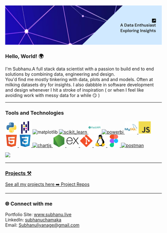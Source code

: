 ![banner](LinkedInnew.png)

### Hello, World! 🌍
I'm Subhanu.A full stack data scientist with a passion to build end to end solutions by combining data, engineering and design. <br>
You'd find me mostly tinkering with data, plots and and models. Often at milking datasets dry for insights. I also dabbble in software development and design whenever I hit a stroke of inspiration ( or when I feel like avoiding work with messy data for a while 😏 )

---
<h3 align="left">Tools and Technologies</h3>

<p align="left">
    <img src="https://raw.githubusercontent.com/devicons/devicon/master/icons/python/python-original.svg" alt="python" width="40" height="40"/>
  <img src="https://raw.githubusercontent.com/devicons/devicon/2ae2a900d2f041da66e950e4d48052658d850630/icons/pandas/pandas-original.svg" alt="pandas" width="40" height="40"/>
  <img src="https://matplotlib.org/_static/images/logo2.svg" alt="matplotlib" width="40" height="40"/>
  <a href="https://scikit-learn.org/" target="_blank" rel="noreferrer"> <img src="https://upload.wikimedia.org/wikipedia/commons/0/05/Scikit_learn_logo_small.svg" alt="scikit_learn" width="40" height="40"/>
    <img src="https://raw.githubusercontent.com/devicons/devicon/master/icons/fastapi/fastapi-original-wordmark.svg" alt="fastapi" width="40" height="40"/>
    <img src="https://raw.githubusercontent.com/microsoft/PowerBI-Icons/main/SVG/Power-BI.svg" alt="powerbi" width="40" height="40"/>
     <img src="https://raw.githubusercontent.com/devicons/devicon/master/icons/mysql/mysql-original-wordmark.svg" alt="mysql" width="40" height="40"/>
    <img src="https://raw.githubusercontent.com/devicons/devicon/master/icons/javascript/javascript-original.svg" alt="javascript" width="40" height="40"/>
    <img src="https://raw.githubusercontent.com/devicons/devicon/master/icons/html5/html5-original.svg" alt="html5" width="40" height="40"/>
    <img src="https://raw.githubusercontent.com/devicons/devicon/master/icons/css3/css3-original.svg" alt="css3" width="40" height="40"/>
    <img src="https://www.chartjs.org/media/logo-title.svg" alt="chartjs" width="40" height="40"/>
    <img src="https://raw.githubusercontent.com/devicons/devicon/master/icons/nodejs/nodejs-original.svg" alt="nodejs" width="40" height="40"/>
    <img src="https://raw.githubusercontent.com/devicons/devicon/master/icons/express/express-original.svg" alt="express" width="40" height="40"/>
    <img src="https://raw.githubusercontent.com/devicons/devicon/master/icons/git/git-original.svg" alt="git" width="40" height="40"/>
    <img src="https://raw.githubusercontent.com/devicons/devicon/master/icons/linux/linux-original.svg" alt="linux" width="40" height="40"/>
    <img src="https://raw.githubusercontent.com/devicons/devicon/master/icons/figma/figma-original.svg" alt="figma" width="40" height="40"/>
    <img src="https://www.vectorlogo.zone/logos/getpostman/getpostman-icon.svg" alt="postman" width="40" height="40"/>
</p>

![](https://github-readme-stats.vercel.app/api/top-langs/?username=subhanu-dev&theme=dark&hide_border=false&include_all_commits=true&count_private=true&layout=compact)

---
### Projects ⚒️

See all my projects here ➡️ <a href="https://github.com/subhanu-dev?tab=repositories
" target="_blank">Project Repos</a> <br>

---
### 🌐 Connect with me

Portfolio Site:    <a href="https://www.subhanu.live/" target="_blank">www.subhanu.live</a> <br>
LinkedIn:          <a href="https://linkedin.com/in/subhanuchamaka" target="_blank">subhanuchamaka</a> <br>
Email:             <a href="mailto:subhanuliyanage@gmail.com" target="_blank">Subhanuliyanage@gmail.com</a>








